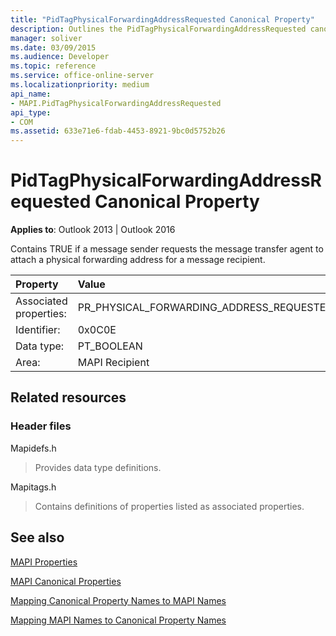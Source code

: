 ```yaml
---
title: "PidTagPhysicalForwardingAddressRequested Canonical Property"
description: Outlines the PidTagPhysicalForwardingAddressRequested canonical property, which applies to Outlook 2013 and Outlook 2016.
manager: soliver
ms.date: 03/09/2015
ms.audience: Developer
ms.topic: reference
ms.service: office-online-server
ms.localizationpriority: medium
api_name:
- MAPI.PidTagPhysicalForwardingAddressRequested
api_type:
- COM
ms.assetid: 633e71e6-fdab-4453-8921-9bc0d5752b26
---
```


# PidTagPhysicalForwardingAddressRequested Canonical Property

  
  
**Applies to**: Outlook 2013 | Outlook 2016 
  
Contains TRUE if a message sender requests the message transfer agent to attach a physical forwarding address for a message recipient.
  
|Property |Value |
|:-----|:-----|
|Associated properties:  <br/> |PR_PHYSICAL_FORWARDING_ADDRESS_REQUESTED  <br/> |
|Identifier:  <br/> |0x0C0E  <br/> |
|Data type:  <br/> |PT_BOOLEAN  <br/> |
|Area:  <br/> |MAPI Recipient  <br/> |
   
## Related resources

### Header files

Mapidefs.h
  
> Provides data type definitions.
    
Mapitags.h
  
> Contains definitions of properties listed as associated properties.
    
## See also



[MAPI Properties](mapi-properties.md)
  
[MAPI Canonical Properties](mapi-canonical-properties.md)
  
[Mapping Canonical Property Names to MAPI Names](mapping-canonical-property-names-to-mapi-names.md)
  
[Mapping MAPI Names to Canonical Property Names](mapping-mapi-names-to-canonical-property-names.md)

